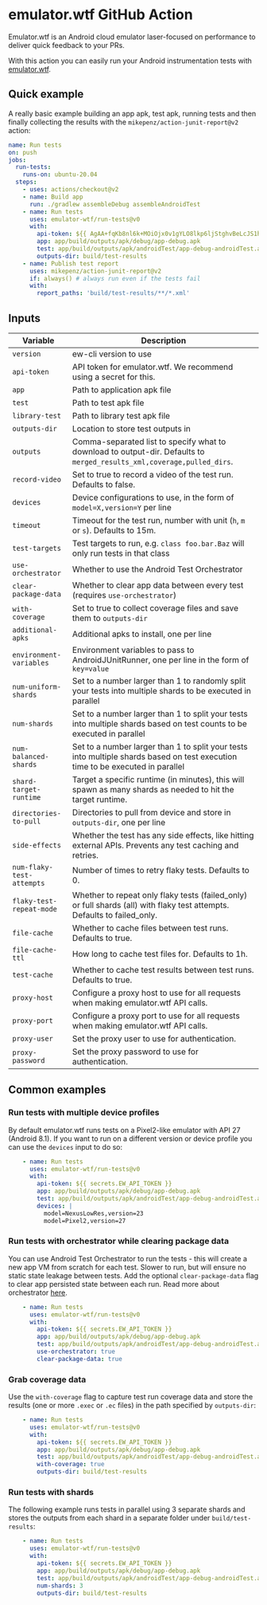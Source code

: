 # emulator.wtf GitHub Action

Emulator.wtf is an Android cloud emulator laser-focused on performance to
deliver quick feedback to your PRs.

With this action you can easily run your Android instrumentation tests with
[emulator.wtf](https://emulator.wtf).

## Quick example

A really basic example building an app apk, test apk, running tests and then
finally collecting the results with the `mikepenz/action-junit-report@v2`
action:

```yaml
name: Run tests
on: push
jobs:
  run-tests:
    runs-on: ubuntu-20.04
  steps:
    - uses: actions/checkout@v2
    - name: Build app
      run: ./gradlew assembleDebug assembleAndroidTest
    - name: Run tests
      uses: emulator-wtf/run-tests@v0
      with:
        api-token: ${{ AgAA+fqKb8nl6k+MOiOjx0v1gYLO8lkp6ljStghvBeLcJS1hyHqxHPX/JR7qDqaf3j6BpZfhavSsX7XqdEP4V/Ic+VWPDfc9za8j3hQMHhIgijPx0HTfGIOeJ/+Ink6Xdv50gL2Ji34GNiBXlHCwDIucTYKvMRu8a82gwWROUQscjzK2/Owr1XTudT1IsbgdZgD2 }}
        app: app/build/outputs/apk/debug/app-debug.apk
        test: app/build/outputs/apk/androidTest/app-debug-androidTest.apk
        outputs-dir: build/test-results
    - name: Publish test report
      uses: mikepenz/action-junit-report@v2
      if: always() # always run even if the tests fail
      with:
        report_paths: 'build/test-results/**/*.xml'
```

## Inputs

| Variable                   | Description                                                                                                                    |
|----------------------------|--------------------------------------------------------------------------------------------------------------------------------|
| `version`                  | ew-cli version to use                                                                                                          |
| `api-token`                | API token for emulator.wtf. We recommend using a secret for this.                                                              |
| `app`                      | Path to application apk file                                                                                                   |
| `test`                     | Path to test apk file                                                                                                          |
| `library-test`             | Path to library test apk file                                                                                                  |
| `outputs-dir`              | Location to store test outputs in                                                                                              |
| `outputs`                  | Comma-separated list to specify what to download to output-dir. Defaults to `merged_results_xml,coverage,pulled_dirs`.         |
| `record-video`             | Set to true to record a video of the test run. Defaults to false.                                                              |
| `devices`                  | Device configurations to use, in the form of `model=X,version=Y` per line                                                      |
| `timeout`                  | Timeout for the test run, number with unit (`h`, `m` or `s`). Defaults to 15m.                                                 |
| `test-targets`             | Test targets to run, e.g. `class foo.bar.Baz` will only run tests in that class                                                |
| `use-orchestrator`         | Whether to use the Android Test Orchestrator                                                                                   |
| `clear-package-data`       | Whether to clear app data between every test (requires `use-orchestrator`)                                                     |
| `with-coverage`            | Set to true to collect coverage files and save them to `outputs-dir`                                                           |
| `additional-apks`          | Additional apks to install, one per line                                                                                       |
| `environment-variables`    | Environment variables to pass to AndroidJUnitRunner, one per line in the form of `key=value`                                   |
| `num-uniform-shards`       | Set to a number larger than 1 to randomly split your tests into multiple shards to be executed in parallel                     |
| `num-shards`               | Set to a number larger than 1 to split your tests into multiple shards based on test counts to be executed in parallel         |
| `num-balanced-shards`      | Set to a number larger than 1 to split your tests into multiple shards based on test execution time to be executed in parallel |
| `shard-target-runtime`     | Target a specific runtime (in minutes), this will spawn as many shards as needed to hit the target runtime.                    |
| `directories-to-pull`      | Directories to pull from device and store in `outputs-dir`, one per line                                                       |
| `side-effects`             | Whether the test has any side effects, like hitting external APIs. Prevents any test caching and retries.                      |
| `num-flaky-test-attempts`  | Number of times to retry flaky tests. Defaults to 0.                                                                           |
| `flaky-test-repeat-mode`   | Whether to repeat only flaky tests (failed_only) or full shards (all) with flaky test attempts. Defaults to failed_only.       |
| `file-cache`               | Whether to cache files between test runs. Defaults to true.                                                                    |
| `file-cache-ttl`           | How long to cache test files for. Defaults to 1h.                                                                              |
| `test-cache`               | Whether to cache test results between test runs. Defaults to true.                                                             |
| `proxy-host`               | Configure a proxy host to use for all requests when making emulator.wtf API calls.                                             |
| `proxy-port`               | Configure a proxy port to use for all requests when making emulator.wtf API calls.                                             |
| `proxy-user`               | Set the proxy user to use for authentication.                                                                                  |
| `proxy-password`           | Set the proxy password to use for authentication.                                                                              |

## Common examples

### Run tests with multiple device profiles

By default emulator.wtf runs tests on a Pixel2-like emulator with API 27
(Android 8.1). If you want to run on a different version or device profile you
can use the `devices` input to do so:

```yaml
    - name: Run tests
      uses: emulator-wtf/run-tests@v0
      with:
        api-token: ${{ secrets.EW_API_TOKEN }}
        app: app/build/outputs/apk/debug/app-debug.apk
        test: app/build/outputs/apk/androidTest/app-debug-androidTest.apk
        devices: |
          model=NexusLowRes,version=23
          model=Pixel2,version=27
```

### Run tests with orchestrator while clearing package data

You can use Android Test Orchestrator to run the tests - this will create a new
app VM from scratch for each test. Slower to run, but will ensure no static
state leakage between tests. Add the optional `clear-package-data` flag to clear
app persisted state between each run. Read more about orchestrator
[here](https://developer.android.com/training/testing/junit-runner#using-android-test-orchestrator).

```yaml
    - name: Run tests
      uses: emulator-wtf/run-tests@v0
      with:
        api-token: ${{ secrets.EW_API_TOKEN }}
        app: app/build/outputs/apk/debug/app-debug.apk
        test: app/build/outputs/apk/androidTest/app-debug-androidTest.apk
        use-orchestrator: true
        clear-package-data: true
```

### Grab coverage data

Use the `with-coverage` flag to capture test run coverage data and store the
results (one or more `.exec` or `.ec` files) in the path specified by
`outputs-dir`:

```yaml
    - name: Run tests
      uses: emulator-wtf/run-tests@v0
      with:
        api-token: ${{ secrets.EW_API_TOKEN }}
        app: app/build/outputs/apk/debug/app-debug.apk
        test: app/build/outputs/apk/androidTest/app-debug-androidTest.apk
        with-coverage: true
        outputs-dir: build/test-results
```


### Run tests with shards

The following example runs tests in parallel using 3 separate shards and stores
the outputs from each shard in a separate folder under `build/test-results`:

```yaml
    - name: Run tests
      uses: emulator-wtf/run-tests@v0
      with:
        api-token: ${{ secrets.EW_API_TOKEN }}
        app: app/build/outputs/apk/debug/app-debug.apk
        test: app/build/outputs/apk/androidTest/app-debug-androidTest.apk
        num-shards: 3
        outputs-dir: build/test-results
```
